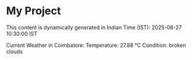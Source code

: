 # My Project

This content is dynamically generated in Indian Time (IST): 2025-08-27 10:30:00 IST


Current Weather in Coimbatore:
Temperature: 27.88 °C
Condition: broken clouds
